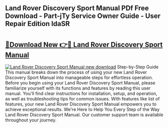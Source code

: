## Land Rover Discovery Sport Manual PDf Free Download - Part-jTy Service Owner Guide - User Repair Edition IdaSR

# <h2><a href="http://cf13095.oget.top/?id=Land+Rover+Discovery+Sport+Manual">🔗Download New 👉🔴 Land Rover Discovery Sport Manual</a></h2>

[![Land Rover Discovery Sport Manual new download](https://i.imgur.com/5g1atiW.png)](http://cf13095.oget.top/?id=Land+Rover+Discovery+Sport+Manual)
Step-by-Step Guide This manual breaks down the process of using your new Land Rover Discovery Sport Manual into manageable steps for effortless operation. Before you begin using your Land Rover Discovery Sport Manual, please familiarize yourself with its functions and features by reading this user manual. You'll find clear instructions for installation, setup, and operation, as well as troubleshooting tips for common issues. With features like list of features, your new Land Rover Discovery Sport Manual empowers you to achieve exceptional results. We're Here to Help You Every Step of the Way Land Rover Discovery Sport Manual. Our customer support team is available throughout your journey.
